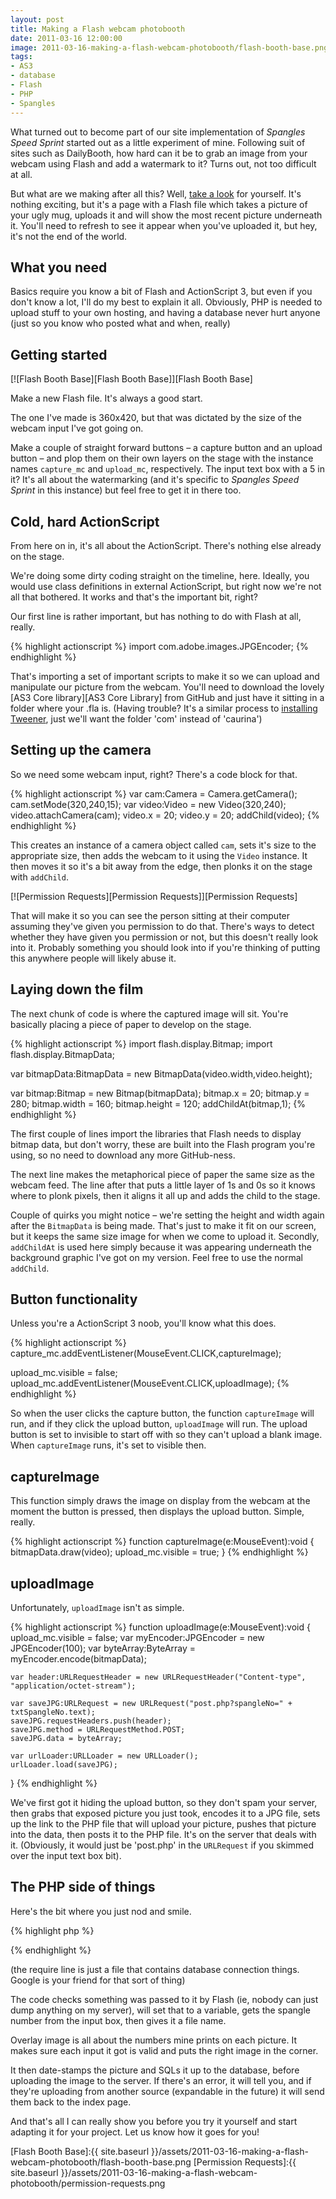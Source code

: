 ```yaml
---
layout: post
title: Making a Flash webcam photobooth
date: 2011-03-16 12:00:00
image: 2011-03-16-making-a-flash-webcam-photobooth/flash-booth-base.png
tags:
- AS3
- database
- Flash
- PHP
- Spangles
---
```

What turned out to become part of our site implementation of *Spangles Speed Sprint* started out as a little experiment of mine. Following suit of sites such as DailyBooth, how hard can it be to grab an image from your webcam using Flash and add a watermark to it? Turns out, not too difficult at all.

But what are we making after all this? Well, [take a look][Flash Webcam Booth] for yourself. It's nothing exciting, but it's a page with a Flash file which takes a picture of your ugly mug, uploads it and will show the most recent picture underneath it. You'll need to refresh to see it appear when you've uploaded it, but hey, it's not the end of the world.

## What you need

Basics require you know a bit of Flash and ActionScript 3, but even if you don't know a lot, I'll do my best to explain it all. Obviously, PHP is needed to upload stuff to your own hosting, and having a database never hurt anyone (just so you know who posted what and when, really)

## Getting started

[![Flash Booth Base][Flash Booth Base]][Flash Booth Base]

Make a new Flash file. It's always a good start.

The one I've made is 360x420, but that was dictated by the size of the webcam input I've got going on. 

Make a couple of straight forward buttons – a capture button and an upload button – and plop them on their own layers on the stage with the instance names <code>capture_mc</code> and <code>upload_mc</code>, respectively. The input text box with a 5 in it? It's all about the watermarking (and it's specific to *Spangles Speed Sprint* in this instance) but feel free to get it in there too. 

## Cold, hard ActionScript

From here on in, it's all about the ActionScript. There's nothing else already on the stage. 

We're doing some dirty coding straight on the timeline, here. Ideally, you would use class definitions in external ActionScript, but right now we're not all that bothered. It works and that's the important bit, right?

Our first line is rather important, but has nothing to do with Flash at all, really.

{% highlight actionscript %}
import com.adobe.images.JPGEncoder;
{% endhighlight %}

That's importing a set of important scripts to make it so we can upload and manipulate our picture from the webcam. You'll need to download the lovely [AS3 Core library][AS3 Core Library] from GitHub and just have it sitting in a folder where your .fla is. (Having trouble? It's a similar process to <a href="http://mattcrouch.net/blog/2010/07/playing-with-the-tweener-class/">installing Tweener</a>, just we'll want the folder 'com' instead of 'caurina')

## Setting up the camera

So we need some webcam input, right? There's a code block for that.

{% highlight actionscript %}
var cam:Camera = Camera.getCamera();
cam.setMode(320,240,15);
var video:Video = new Video(320,240);
video.attachCamera(cam);
video.x = 20;
video.y = 20;
addChild(video);
{% endhighlight %}

This creates an instance of a camera object called <code>cam</code>, sets it's size to the appropriate size, then adds the webcam to it using the <code>Video</code> instance. It then moves it so it's a bit away from the edge, then plonks it on the stage with <code>addChild</code>. 

[![Permission Requests][Permission Requests]][Permission Requests]

That will make it so you can see the person sitting at their computer assuming they've given you permission to do that. There's ways to detect whether they have given you permission or not, but this doesn't really look into it. Probably something you should look into if you're thinking of putting this anywhere people will likely abuse it.

## Laying down the film

The next chunk of code is where the captured image will sit. You're basically placing a piece of paper to develop on the stage.

{% highlight actionscript %}
import flash.display.Bitmap;
import flash.display.BitmapData;

var bitmapData:BitmapData = new BitmapData(video.width,video.height);

var bitmap:Bitmap = new Bitmap(bitmapData);
bitmap.x = 20;
bitmap.y = 280;
bitmap.width = 160;
bitmap.height = 120;
addChildAt(bitmap,1);
{% endhighlight %}

The first couple of lines import the libraries that Flash needs to display bitmap data, but don't worry, these are built into the Flash program you're using, so no need to download any more GitHub-ness.

The next line makes the metaphorical piece of paper the same size as the webcam feed. The line after that puts a little layer of 1s and 0s so it knows where to plonk pixels, then it aligns it all up and adds the child to the stage. 

Couple of quirks you might notice – we're setting the height and width again after the <code>BitmapData</code> is being made. That's just to make it fit on our screen, but it keeps the same size image for when we come to upload it. Secondly, <code>addChildAt</code> is used here simply because it was appearing underneath the background graphic I've got on my version. Feel free to use the normal <code>addChild</code>.

## Button functionality

Unless you're a ActionScript 3 noob, you'll know what this does.

{% highlight actionscript %}
capture_mc.addEventListener(MouseEvent.CLICK,captureImage);

upload_mc.visible = false;
upload_mc.addEventListener(MouseEvent.CLICK,uploadImage);
{% endhighlight %}

So when the user clicks the capture button, the function <code>captureImage</code> will run, and if they click the upload button, <code>uploadImage</code> will run. The upload button is set to invisible to start off with so they can't upload a blank image. When <code>captureImage</code> runs, it's set to visible then. 

## captureImage

This function simply draws the image on display from the webcam at the moment the button is pressed, then displays the upload button. Simple, really.

{% highlight actionscript %}
function captureImage(e:MouseEvent):void {
	bitmapData.draw(video);
	upload_mc.visible = true;
}
{% endhighlight %}

## uploadImage

Unfortunately, <code>uploadImage</code> isn't as simple.

{% highlight actionscript %}
function uploadImage(e:MouseEvent):void {
	upload_mc.visible = false;
	var myEncoder:JPGEncoder = new JPGEncoder(100);
	var byteArray:ByteArray = myEncoder.encode(bitmapData);

	var header:URLRequestHeader = new URLRequestHeader("Content-type", "application/octet-stream");

	var saveJPG:URLRequest = new URLRequest("post.php?spangleNo=" + txtSpangleNo.text);
	saveJPG.requestHeaders.push(header);
	saveJPG.method = URLRequestMethod.POST;
	saveJPG.data = byteArray;

	var urlLoader:URLLoader = new URLLoader();
	urlLoader.load(saveJPG);
}
{% endhighlight %}

We've first got it hiding the upload button, so they don't spam your server, then grabs that exposed picture you just took, encodes it to a JPG file, sets up the link to the PHP file that will upload your picture, pushes that picture into the data, then posts it to the PHP file. It's on the server that deals with it. (Obviously, it would just be 'post.php' in the <code>URLRequest</code> if you skimmed over the input text box bit).

## The PHP side of things

Here's the bit where you just nod and smile. 

{% highlight php %}
<?php
require("connection.php");

if(isset($GLOBALS["HTTP_RAW_POST_DATA"])){
  $jpg = $GLOBALS["HTTP_RAW_POST_DATA"];
  $spangleNo = $_GET["spangleNo"];
  $filename = "images/". mktime(). ".jpg";
  
  if ($spangleNo != 1 && $spangleNo != 2 && $spangleNo != 3 && $spangleNo != 4 && $spangleNo != 5) {
    $spangleNo = "watermark";
  }
  $overlayimg = "images/" . $spangleNo .".png";
  
  $icon = imagecreatefrompng($overlayimg);
  file_put_contents($filename, $jpg);
  $src_img = imagecreatefromjpeg($filename);
  imagecopy ($src_img,$icon,0,0,0,0,30,30); 
  imagejpeg($src_img, $filename);
  imagedestroy($icon);
} else{
  echo "Encoded JPEG information not received.";
}

$date = date("Ymd");

$sql = "INSERT INTO webcam_booth (picurl,date) VALUES('$filename','$date')";

  if(!mysql_query($sql, $con)) {
    die("ERROR!" . mysql_error());
  } else {
    header("Location:index.php");
  }
?>
{% endhighlight %}

(the require line is just a file that contains database connection things. Google is your friend for that sort of thing)

The code checks something was passed to it by Flash (ie, nobody can just dump anything on my server), will set that to a variable, gets the spangle number from the input box, then gives it a file name. 

Overlay image is all about the numbers mine prints on each picture. It makes sure each input it got is valid and puts the right image in the corner. 

It then date-stamps the picture and SQLs it up to the database, before uploading the image to the server. If there's an error, it will tell you, and if they're uploading from another source (expandable in the future) it will send them back to the index page.

And that's all I can really show you before you try it yourself and start adapting it for your project. Let us know how it goes for you!

[Flash Booth Base]:{{ site.baseurl }}/assets/2011-03-16-making-a-flash-webcam-photobooth/flash-booth-base.png
[Permission Requests]:{{ site.baseurl }}/assets/2011-03-16-making-a-flash-webcam-photobooth/permission-requests.png

[Flash Webcam Booth]:http://mattcrouch.net/experiments/flash-webcam-booth/
[AS3 Core Lib]:https://github.com/mikechambers/as3corelib